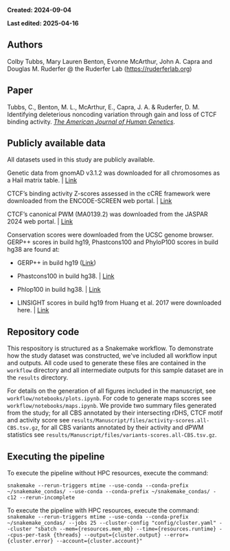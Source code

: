 **Created: 2024-09-04**

**Last edited: 2025-04-16**

<h2>Authors</h2></summary>

Colby Tubbs, Mary Lauren Benton, Evonne McArthur, John A. Capra and Douglas M. Ruderfer @ the Ruderfer Lab (https://ruderferlab.org)

<h2>Paper</h2></summary>

Tubbs, C., Benton, M. L., McArthur, E., Capra, J. A. & Ruderfer, D. M. Identifying deleterious noncoding variation through gain and loss of CTCF binding activity. [*The American Journal of Human Genetics*](doi:10.1016/j.ajhg.2025.02.009).


<h2>Publicly available data</h2></summary>
All datasets used in this study are publicly available. 

Genetic data from gnomAD v3.1.2 was downloaded for all chromosomes as a Hail matrix table. |  [Link](https://gnomad.broadinstitute.org/data)


CTCF’s binding activity Z-scores assessed in the cCRE framework were downloaded from the ENCODE-SCREEN web portal. | [Link](https://downloads.wenglab.org/cCREs/matrices/all/GRCh38.CTCF-zscore.rDHS-V3.txt.gz)

CTCF’s canonical PWM (MA0139.2) was downloaded from the JASPAR 2024 web portal. | [Link](https://jaspar.elixir.no/api/v1/matrix/MA0139.2.jaspar)

Conservation scores were downloaded from the UCSC genome browser. GERP++ scores in build hg19, Phastcons100 and PhyloP100 scores in build hg38 are found at:

- GERP++ in build hg19 ([Link](https://hgdownload.soe.ucsc.edu/gbdb/hg19/bbi/All_hg19_RS.bw))

- Phastcons100 in build hg38. | [Link](http://hgdownload.cse.ucsc.edu/goldenpath/hg38/phastCons100way)

- Phlop100 in build hg38. | [Link](http://hgdownload.cse.ucsc.edu/goldenpath/hg38/phylop100way)

- LINSIGHT scores  in build hg19 from Huang et al. 2017 were downloaded here. | [Link](http://compgen.cshl.edu/LINSIGHT/LINSIGHT.bw)

<h2>Repository code</h2></summary>

This respository is structured as a Snakemake workflow. To demonstrate how the study dataset was constructed, we've included all workflow input and outputs. All code used to generate these files are contained in the `workflow` directory and all intermediate outputs for this sample dataset are in the `results` directory.


For details on the generation of all figures included in the manuscript, see `workflow/notebooks/plots.ipynb`. For code to generate maps scores see `workflow/notebooks/maps.ipynb`.  We provide two summary files generated from the study; for all CBS annotated by their intersecting rDHS, CTCF motif and activity score see `results/Manuscript/files/activity-scores.all-CBS.tsv.gz`, for all CBS variants annotated by their activity and dPWM statistics see `results/Manuscript/files/variants-scores.all-CBS.tsv.gz`. 

<h2>Executing the pipeline</h2></summary>


To execute the pipeline without HPC resources, execute the command:

```snakemake --rerun-triggers mtime --use-conda --conda-prefix ~/snakemake_condas/ --use-conda --conda-prefix ~/snakemake_condas/ -c12 --rerun-incomplete```


To execute the pipeline with HPC resources, execute the command:
```snakemake --rerun-triggers mtime --use-conda --conda-prefix ~/snakemake_condas/ --jobs 25 --cluster-config "config/cluster.yaml" --cluster "sbatch --mem={resources.mem_mb} --time={resources.runtime} --cpus-per-task {threads} --output={cluster.output} --error={cluster.error} --account={cluster.account}"```